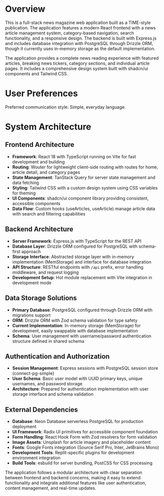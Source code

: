 # Overview

This is a full-stack news magazine web application built as a TIME-style publication. The application features a modern React frontend with a news article management system, category-based navigation, search functionality, and a responsive design. The backend is built with Express.js and includes database integration with PostgreSQL through Drizzle ORM, though it currently uses in-memory storage as the default implementation.

The application provides a complete news reading experience with featured articles, breaking news tickers, category sections, and individual article pages. It includes a comprehensive design system built with shadcn/ui components and Tailwind CSS.

# User Preferences

Preferred communication style: Simple, everyday language.

# System Architecture

## Frontend Architecture
- **Framework**: React 18 with TypeScript running on Vite for fast development and building
- **Routing**: Wouter for lightweight client-side routing with routes for home, article detail, and category pages  
- **State Management**: TanStack Query for server state management and data fetching
- **Styling**: Tailwind CSS with a custom design system using CSS variables for theming
- **UI Components**: shadcn/ui component library providing consistent, accessible components
- **Data Flow**: Custom hooks (useArticles, useArticle) manage article data with search and filtering capabilities

## Backend Architecture
- **Server Framework**: Express.js with TypeScript for the REST API
- **Database Layer**: Drizzle ORM configured for PostgreSQL with schema-first approach
- **Storage Interface**: Abstracted storage layer with in-memory implementation (MemStorage) and interface for database integration
- **API Structure**: RESTful endpoints with `/api` prefix, error handling middleware, and request logging
- **Development Setup**: Hot module replacement with Vite integration in development mode

## Data Storage Solutions
- **Primary Database**: PostgreSQL configured through Drizzle ORM with migrations support
- **ORM**: Drizzle ORM with Zod schema validation for type safety
- **Current Implementation**: In-memory storage (MemStorage) for development, easily swappable with database implementation
- **Schema**: User management with username/password authentication structure defined in shared schema

## Authentication and Authorization
- **Session Management**: Express sessions with PostgreSQL session store (connect-pg-simple)
- **User Schema**: Basic user model with UUID primary keys, unique usernames, and password storage
- **Architecture**: Prepared for authentication implementation with user storage interface and schema validation

## External Dependencies
- **Database**: Neon Database serverless PostgreSQL for production deployment
- **UI Framework**: Radix UI primitives for accessible component foundation
- **Form Handling**: React Hook Form with Zod resolvers for form validation  
- **Image Assets**: Unsplash for article imagery and placeholder content
- **Fonts**: Google Fonts integration (Source Serif Pro, Inter, JetBrains Mono)
- **Development Tools**: Replit-specific plugins for development environment integration
- **Build Tools**: esbuild for server bundling, PostCSS for CSS processing

The application follows a modular architecture with clear separation between frontend and backend concerns, making it easy to extend functionality and integrate additional features like user authentication, content management, and real-time updates.